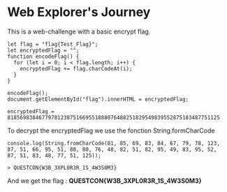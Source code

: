 <h1> Web Explorer's Journey </h1>

<p> This is a web-challenge with a basic encrypt flag.<p>

```
let flag = "flag{Test_Flag}";
let encryptedFlag = "";
function encodeFlag() {
  for (let i = 0; i < flag.length; i++) {
    encryptedFlag += flag.charCodeAt(i);
  }
}

encodeFlag();
document.getElementById("flag").innerHTML = encryptedFlag;
```

`
encryptedFlag = 81856983846779781238751669551888076488251829549839552875183487751125
`

<p> To decrypt the encryptedFlag we use the fonction String.formCharCode</p>


```
console.log(String.fromCharCode(81, 85, 69, 83, 84, 67, 79, 78, 123, 87, 51, 66, 95, 51, 88, 80, 76, 48, 82, 51, 82, 95, 49, 83, 95, 52, 87, 51, 83, 48, 77, 51, 125));

> QUESTCON{W3B_3XPL0R3R_1S_4W3S0M3}
```

<p> And we get the flag : <strong>QUESTCON{W3B_3XPL0R3R_1S_4W3S0M3} </strong></p>

